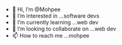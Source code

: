 - 👋 Hi, I’m @Mohpee
- 👀 I’m interested in ...software devs
- 🌱 I’m currently learning ...web dev
- 💞️ I’m looking to collaborate on ...web dev
- 📫 How to reach me ...mohpee

<!---
Mohpee/Mohpee is a ✨ special ✨ repository because its `README.md` (this file) appears on your GitHub profile.
You can click the Preview link to take a look at your changes.
--->

